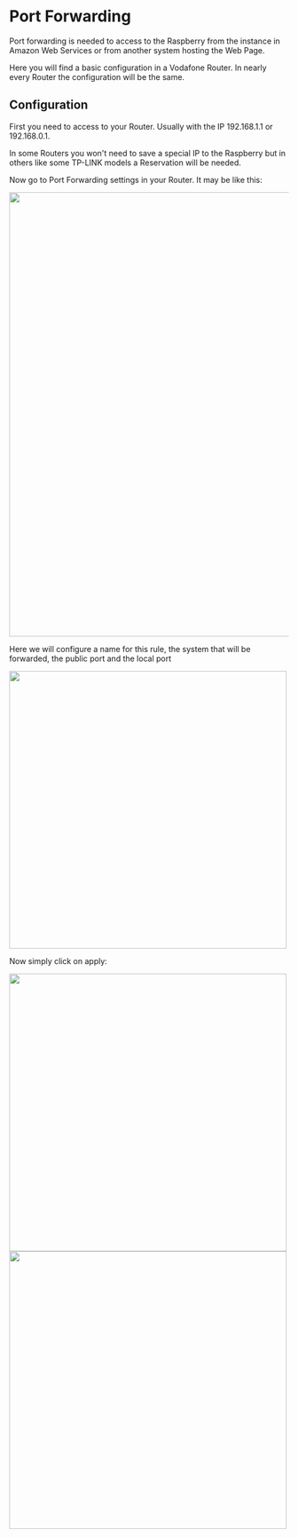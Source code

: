 # Port Forwarding

Port forwarding is needed to access to the Raspberry from the instance in Amazon Web Services or from another system hosting the Web Page.

Here you will find a basic configuration in a Vodafone Router. In nearly every Router the configuration will be the same.

## Configuration 

First you need to access to your Router. Usually with the IP 192.168.1.1 or 192.168.0.1.

In some Routers you won't need to save a special IP to the Raspberry but in others like some 
TP-LINK models a Reservation will be needed.

Now go to Port Forwarding settings in your Router. It may be like this:

<img src="https://github.com/Shyrkoon/RPI-Video-Looper/blob/master/images/port_forwarding1.PNG" width="800"/>


Here we will configure a name for this rule, the system that will be forwarded, the public port and the local port

<img src="https://github.com/Shyrkoon/RPI-Video-Looper/blob/master/images/port_forwarding2.PNG" width="500"/>

Now simply click on apply:

<img src="https://github.com/Shyrkoon/RPI-Video-Looper/blob/master/images/port_forwarding3.PNG" width="500"/>

<img src="https://github.com/Shyrkoon/RPI-Video-Looper/blob/master/images/port_forwarding4.PNG" width="500"/>
